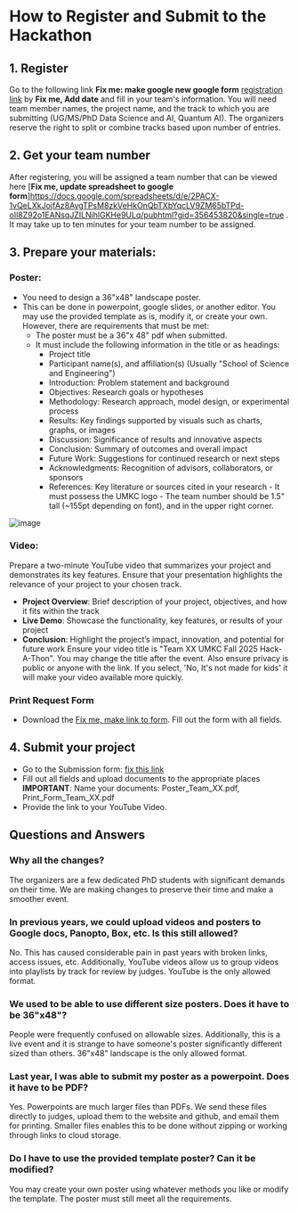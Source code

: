 # How to Register and Submit to the Hackathon
## 1. Register
Go to the following link **Fix me: make google new google form** [registration link](https://docs.google.com/forms/d/e/1FAIpQLSfNTkLk6gslOX3ojZ3u0ImedPLXggbpbXvT07XveWL1F_kINw/viewform?usp=sharing) by **Fix me, Add date** and fill in your team's information. You will need team member names, the project name, and the track to which you are submitting (UG/MS/PhD Data Science and AI, Quantum AI).  The organizers reserve the right to split or combine tracks based upon number of entries.
## 2. Get your team number
After registering, you will be assigned a team number that can be viewed here [**Fix me, update spreadsheet to google form**]https://docs.google.com/spreadsheets/d/e/2PACX-1vQeLXkJojfAz8AygTPsM8zkVeHkOnQbTXbYqcLV9ZM65bTPd-oIl8Z92o1EANsqJZILNihlGKHe9ULq/pubhtml?gid=356453820&single=true . It may take up to ten minutes for your team number to be assigned.
## 3. Prepare your materials:
### Poster: 
- You need to design a 36"x48" landscape poster.
- This can be done in powerpoint, google slides, or another editor.  You may use the provided template as is, modify it, or create your own.  However, there are requirements that must be met:
     -  The poster must be a 36"x 48" pdf when submitted.
     -  It must include the following information in the title or as headings:
         - Project title
         - Participant name(s), and affiliation(s) (Usually "School of Science and Engineering")
         - Introduction: Problem statement and background
         - Objectives: Research goals or hypotheses
         - Methodology: Research approach, model design, or experimental process
         - Results: Key findings supported by visuals such as charts, graphs, or images
         - Discussion: Significance of results and innovative aspects
         - Conclusion: Summary of outcomes and overall impact
         - Future Work: Suggestions for continued research or next steps
         - Acknowledgments: Recognition of advisors, collaborators, or sponsors
         - References: Key literature or sources cited in your research
      - It must possess the UMKC logo
      - The team number should be 1.5" tall (~155pt depending on font), and in the upper right corner.

![image](https://github.com/user-attachments/assets/ebd7d6fc-a904-4d3b-8696-cddbed157b5b)

### Video:
Prepare a two-minute YouTube video that summarizes your project and demonstrates its key features. Ensure that your presentation highlights the relevance of your project to your chosen track.
- **Project Overview**: Brief description of your project, objectives, and how it fits within the track
- **Live Demo**: Showcase the functionality, key features, or results of your project
- **Conclusion**: Highlight the project’s impact, innovation, and potential for future work
Ensure your video title is "Team XX UMKC Fall 2025 Hack-A-Thon". You may change the title after the event.  Also ensure privacy is public or anyone with the link.  If you select, 'No, It's not made for kids' it will make your video available more quickly.
### Print Request Form
- Download the [Fix me, make link to form](google.com). Fill out the form with all fields.
## 4. Submit your project
- Go to the Submission form: [fix this link](google.com)
- Fill out all fields and upload documents to the appropriate places **IMPORTANT**: Name your documents: Poster_Team_XX.pdf, Print_Form_Team_XX.pdf
- Provide the link to your YouTube Video.


## Questions and Answers
### Why all the changes?
The organizers are a few dedicated PhD students with significant demands on their time.  We are making changes to preserve their time and make a smoother event.
### In previous years, we could upload videos and posters to Google docs, Panopto, Box, etc.  Is this still allowed?
No.  This has caused considerable pain in past years with broken links, access issues, etc.  Additionally, YouTube videos allow us to group videos into playlists by track for review by judges.  YouTube is the only allowed format.
### We used to be able to use different size posters.  Does it have to be 36"x48"?
People were frequently confused on allowable sizes.  Additionally, this is a live event and it is strange to have someone's poster significantly different sized than others.  36"x48" landscape is the only allowed format.
### Last year, I was able to submit my poster as a powerpoint. Does it have to be PDF?
Yes. Powerpoints are much larger files than PDFs.  We send these files directly to judges, upload them to the website and github, and email them for printing. Smaller files enables this to be done without zipping or working through links to cloud storage.
### Do I have to use the provided template poster? Can it be modified?
You may create your own poster using whatever methods you like or modify the template.  The poster must still meet all the requirements.



